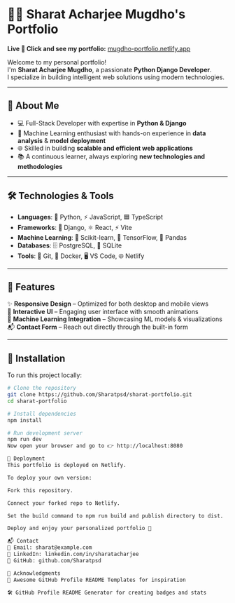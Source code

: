 # 🧑‍💻 Sharat Acharjee Mugdho's Portfolio  

**Live 
🚀 Click and see my portfolio:** [mugdho-portfolio.netlify.app](https://mugdho-portfolio.netlify.app/)

Welcome to my personal portfolio!  
I'm **Sharat Acharjee Mugdho**, a passionate **Python Django Developer**.  
I specialize in building intelligent web solutions using modern technologies.  

---

## 🚀 About Me  

- 💻 Full-Stack Developer with expertise in **Python & Django**  
- 🤖 Machine Learning enthusiast with hands-on experience in **data analysis** & **model deployment**  
- 🌐 Skilled in building **scalable and efficient web applications**  
- 📚 A continuous learner, always exploring **new technologies and methodologies**  

---

## 🛠️ Technologies & Tools  

- **Languages**: 🐍 Python, ⚡ JavaScript, 🟦 TypeScript  
- **Frameworks**: 🎯 Django, ⚛️ React, ⚡ Vite  
- **Machine Learning**: 🤖 Scikit-learn, 🧠 TensorFlow, 🐼 Pandas  
- **Databases**: 🗄️ PostgreSQL, 📘 SQLite  
- **Tools**: 🔧 Git, 🐳 Docker, 🖥️ VS Code, 🌐 Netlify  

---

## 🔧 Features  

✨ **Responsive Design** – Optimized for both desktop and mobile views  
🎨 **Interactive UI** – Engaging user interface with smooth animations  
🤖 **Machine Learning Integration** – Showcasing ML models & visualizations  
📬 **Contact Form** – Reach out directly through the built-in form  

---

## 🧪 Installation  

To run this project locally:  

```bash
# Clone the repository
git clone https://github.com/Sharatpsd/sharat-portfolio.git
cd sharat-portfolio

# Install dependencies
npm install

# Run development server
npm run dev
Now open your browser and go to 👉 http://localhost:8080

🚀 Deployment
This portfolio is deployed on Netlify.

To deploy your own version:

Fork this repository.

Connect your forked repo to Netlify.

Set the build command to npm run build and publish directory to dist.

Deploy and enjoy your personalized portfolio 🎉

📬 Contact
📧 Email: sharat@example.com
💼 LinkedIn: linkedin.com/in/sharatacharjee
🐙 GitHub: github.com/Sharatpsd

🙏 Acknowledgments
🎨 Awesome GitHub Profile README Templates for inspiration

🛠️ GitHub Profile README Generator for creating badges and stats
